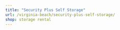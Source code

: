 ```yaml
---
title: "Security Plus Self Storage"
url: /virginia-beach/security-plus-self-storage/
shop: storage rental
---
```

